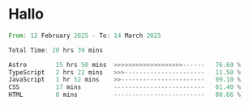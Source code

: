 # Hallo
<!--START_SECTION:waka-->

```rust
From: 12 February 2025 - To: 14 March 2025

Total Time: 20 hrs 39 mins

Astro        15 hrs 50 mins  >>>>>>>>>>>>>>>>>>>------   76.69 %
TypeScript   2 hrs 22 mins   >>>----------------------   11.50 %
JavaScript   1 hr 52 mins    >>-----------------------   09.10 %
CSS          17 mins         -------------------------   01.40 %
HTML         8 mins          -------------------------   00.66 %
```

<!--END_SECTION:waka-->
